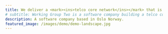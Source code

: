 ```yaml
---
title: We deliver a <mark><ins>telco core network</ins></mark> that is highly available, multi-regional, and <mark><ins>secure</ins></mark>. 
# subtitle: Working Group Two is a software company building a telco core network..
description: A software company based in Oslo Norway.
featured_image: /images/demo/demo-landscape.jpg
---
```


